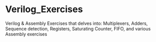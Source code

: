 # Verilog_Exercises
Verilog &amp; Assembly Exercises that delves into: Multiplexers, Adders, Sequence detection, Registers, Saturating Counter, FIFO, and various Assembly exercises
